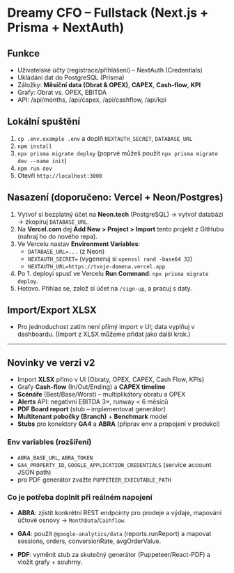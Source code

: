 # Dreamy CFO – Fullstack (Next.js + Prisma + NextAuth)

## Funkce
- Uživatelské účty (registrace/přihlášení) – NextAuth (Credentials)
- Ukládání dat do PostgreSQL (Prisma)
- Záložky: **Měsíční data (Obrat & OPEX)**, **CAPEX**, **Cash-flow**, **KPI**
- Grafy: Obrat vs. OPEX, EBITDA
- API: /api/months, /api/capex, /api/cashflow, /api/kpi

## Lokální spuštění
1. `cp .env.example .env` a doplň `NEXTAUTH_SECRET`, `DATABASE_URL`
2. `npm install`
3. `npx prisma migrate deploy` (poprvé můžeš použít `npx prisma migrate dev --name init`)
4. `npm run dev`
5. Otevři `http://localhost:3000`

## Nasazení (doporučeno: Vercel + Neon/Postgres)
1. Vytvoř si bezplatný účet na **Neon.tech** (PostgreSQL) → vytvoř databázi → zkopíruj `DATABASE_URL`.
2. Na **Vercel.com** dej **Add New > Project > Import** tento projekt z GitHubu (nahraj ho do nového repa).
3. Ve Vercelu nastav **Environment Variables**:
   - `DATABASE_URL=...` (z Neon)
   - `NEXTAUTH_SECRET=` (vygeneruj si `openssl rand -base64 32`)
   - `NEXTAUTH_URL=https://tvoje-domena.vercel.app`
4. Po 1. deployi spusť ve Vercelu **Run Command**: `npx prisma migrate deploy`.
5. Hotovo. Přihlas se, založ si účet na `/sign-up`, a pracuj s daty.

## Import/Export XLSX
- Pro jednoduchost zatím není přímý import v UI; data vyplňuj v dashboardu. (Import z XLSX můžeme přidat jako další krok.)


---

## Novinky ve verzi v2
- Import **XLSX** přímo v UI (Obraty, OPEX, CAPEX, Cash Flow, KPIs)
- Grafy **Cash-flow** (In/Out/Ending) a **CAPEX timeline**
- **Scénáře** (Best/Base/Worst) – multiplikátory obratu a OPEX
- **Alerts** API: negativní EBITDA 3×, runway < 6 měsíců
- **PDF Board report** (stub – implementovat generátor)
- **Multitenant pobočky (Branch)** + **Benchmark** model
- **Stubs** pro konektory **GA4** a **ABRA** (připrav env a propojení v produkci)

### Env variables (rozšíření)
- `ABRA_BASE_URL`, `ABRA_TOKEN`
- `GA4_PROPERTY_ID`, `GOOGLE_APPLICATION_CREDENTIALS` (service account JSON path)
- pro PDF generátor zvažte `PUPPETEER_EXECUTABLE_PATH`

### Co je potřeba doplnit při reálném napojení
- **ABRA**: zjistit konkrétní REST endpointy pro prodeje a výdaje, mapování účtové osnovy → `MonthData`/`Cashflow`.

- **GA4**: použít `@google-analytics/data` (reports.runReport) a mapovat sessions, orders, conversionRate, avgOrderValue.

- **PDF**: vyměnit stub za skutečný generátor (Puppeteer/React-PDF) a vložit grafy + souhrny.

